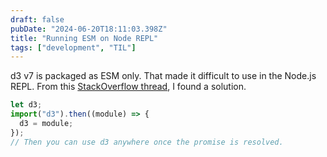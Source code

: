 ```yaml
---
draft: false
pubDate: "2024-06-20T18:11:03.398Z"
title: "Running ESM on Node REPL"
tags: ["development", "TIL"]
---
```


d3 v7 is packaged as ESM only. That made it difficult to use in the Node.js REPL. From this [StackOverflow thread](https://stackoverflow.com/questions/54784608/how-can-i-import-an-es-module-in-the-node-js-repl-in-node-8), I found a solution.

```js
let d3;
import("d3").then((module) => {
  d3 = module;
});
// Then you can use d3 anywhere once the promise is resolved.
```
